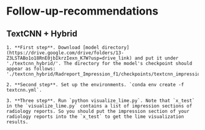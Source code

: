 # Follow-up-recommendations

## TextCNN + Hybrid
    1. **First step**. Download [model directory](https://drive.google.com/drive/folders/13-Z3LSTABo1o18RnE0jbIkrzIexn_K7W?usp=drive_link) and put it under './textcnn_hybrid/'. The directory for the model's checkpoint should appear as follows: './textcnn_hybrid/Radreport_Impression_f1/checkpoints/textcnn_impression/...'

    2. **Second step**. Set up the environments. `conda env create -f textcnn.yml`.

    3. **Three step**. Run `python visualize_lime.py`. Note that `x_test` in the `visualize_lime.py` contains a list of impression sections of radiology reports. So you should put the impression section of your radiology reports into the `x_test` to get the lime visualization results.